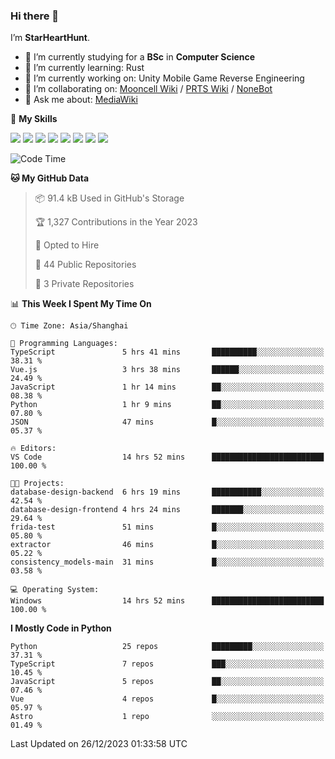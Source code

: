 ### Hi there 👋

I’m **StarHeartHunt**.

- 🏫 I’m currently studying for a **BSc** in **Computer Science**
- 🌱 I’m currently learning: Rust
- 🔭 I’m currently working on: Unity Mobile Game Reverse Engineering
- 👯 I’m collaborating on: [Mooncell Wiki](https://fgo.wiki/) / [PRTS Wiki](http://prts.wiki/) / [NoneBot](https://github.com/nonebot)
- 💬 Ask me about: [MediaWiki](https://www.mediawiki.org)

🌟 **My Skills**

![](https://img.shields.io/badge/-Python-3e74a2?style=flat-square&logo=Python&logoColor=fff)
![](https://img.shields.io/badge/-Node.js-339933?style=flat-square&logo=node.js&logoColor=fff)
![](https://img.shields.io/badge/-Vue-4fc08d?style=flat-square&logo=vue.js&logoColor=fff)
![](https://img.shields.io/badge/-React-2d98ce?style=flat-square&logo=React&logoColor=fff)
![](https://img.shields.io/badge/-TypeScript-3178C6?style=flat-square&logo=TypeScript&logoColor=fff)
![](https://img.shields.io/badge/-Docker-2496ED?style=flat-square&logo=Docker&logoColor=fff)
![](https://img.shields.io/badge/-Linux-000000?style=flat-square&logo=Linux&logoColor=fff)
![](https://img.shields.io/badge/-Dotnet-512bd4?style=flat-square&logo=.net&logoColor=fff)

<!--START_SECTION:waka-->
![Code Time](http://img.shields.io/badge/Code%20Time-813%20hrs%2045%20mins-blue)

**🐱 My GitHub Data** 

> 📦 91.4 kB Used in GitHub's Storage 
 > 
> 🏆 1,327 Contributions in the Year 2023
 > 
> 💼 Opted to Hire
 > 
> 📜 44 Public Repositories 
 > 
> 🔑 3 Private Repositories 
 > 
📊 **This Week I Spent My Time On** 

```text
🕑︎ Time Zone: Asia/Shanghai

💬 Programming Languages: 
TypeScript               5 hrs 41 mins       ██████████░░░░░░░░░░░░░░░   38.31 % 
Vue.js                   3 hrs 38 mins       ██████░░░░░░░░░░░░░░░░░░░   24.49 % 
JavaScript               1 hr 14 mins        ██░░░░░░░░░░░░░░░░░░░░░░░   08.38 % 
Python                   1 hr 9 mins         ██░░░░░░░░░░░░░░░░░░░░░░░   07.80 % 
JSON                     47 mins             █░░░░░░░░░░░░░░░░░░░░░░░░   05.37 % 

🔥 Editors: 
VS Code                  14 hrs 52 mins      █████████████████████████   100.00 % 

🐱‍💻 Projects: 
database-design-backend  6 hrs 19 mins       ███████████░░░░░░░░░░░░░░   42.54 % 
database-design-frontend 4 hrs 24 mins       ███████░░░░░░░░░░░░░░░░░░   29.64 % 
frida-test               51 mins             █░░░░░░░░░░░░░░░░░░░░░░░░   05.80 % 
extractor                46 mins             █░░░░░░░░░░░░░░░░░░░░░░░░   05.22 % 
consistency_models-main  31 mins             █░░░░░░░░░░░░░░░░░░░░░░░░   03.58 % 

💻 Operating System: 
Windows                  14 hrs 52 mins      █████████████████████████   100.00 % 
```

**I Mostly Code in Python** 

```text
Python                   25 repos            █████████░░░░░░░░░░░░░░░░   37.31 % 
TypeScript               7 repos             ███░░░░░░░░░░░░░░░░░░░░░░   10.45 % 
JavaScript               5 repos             ██░░░░░░░░░░░░░░░░░░░░░░░   07.46 % 
Vue                      4 repos             █░░░░░░░░░░░░░░░░░░░░░░░░   05.97 % 
Astro                    1 repo              ░░░░░░░░░░░░░░░░░░░░░░░░░   01.49 % 
```




 Last Updated on 26/12/2023 01:33:58 UTC
<!--END_SECTION:waka-->
